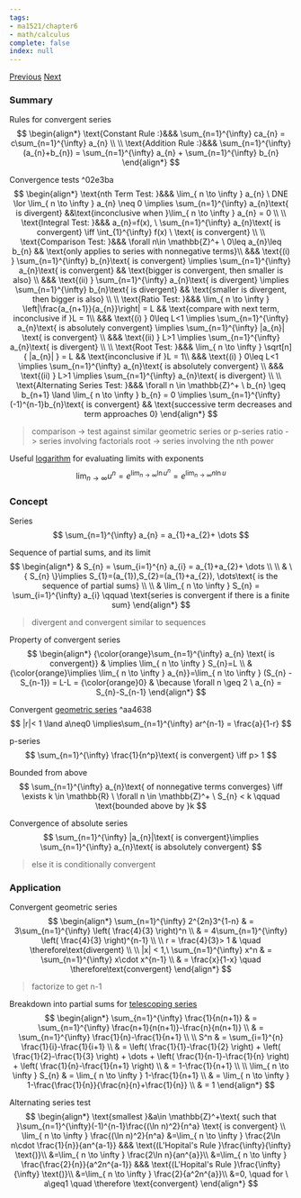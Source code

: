 ```yaml
---
tags:
- ma1521/chapter6
- math/calculus
complete: false
index: null
---
```

[Previous](/labyrinth/notes/math/ma1521/sequences)   [Next](/labyrinth/notes/math/ma1521/power_series)

### Summary
Rules for convergent series
$$
\begin{align*}
\text{Constant Rule :}&&& \sum_{n=1}^{\infty} ca_{n} = c\sum_{n=1}^{\infty} a_{n} \\
\\
\text{Addition Rule :}&&& \sum_{n=1}^{\infty} (a_{n}+b_{n}) = \sum_{n=1}^{\infty} a_{n} + \sum_{n=1}^{\infty} b_{n}
\end{align*}
$$

Convergence tests ^02e3ba
$$
\begin{align*}
\text{nth Term Test: }&&& \lim_{ n \to \infty } a_{n} \ DNE \lor \lim_{ n \to \infty } a_{n} \neq 0 \implies \sum_{n=1}^{\infty} a_{n}\text{ is divergent} &&\text{inconclusive when }\lim_{ n \to \infty } a_{n} = 0 \\
\\
\text{Integral Test: }&&& a_{n}=f(x), \ \sum_{n=1}^{\infty} a_{n}\text{ is convergent} \iff \int_{1}^{\infty} f(x) \ \text{ is convergent} \\
\\
\text{Comparison Test: }&&& \forall n\in \mathbb{Z}^+ \ 0\leq a_{n}\leq b_{n} && \text{only applies to series with nonnegative terms}\\
&&& \text{(i) } \sum_{n=1}^{\infty} b_{n}\text{ is convergent} \implies \sum_{n=1}^{\infty} a_{n}\text{ is convergent} && \text{bigger is convergent, then smaller is also} \\
&&& \text{(ii) } \sum_{n=1}^{\infty} a_{n}\text{ is divergent} \implies \sum_{n=1}^{\infty} b_{n}\text{ is divergent} && \text{smaller is divergent, then bigger is also} \\
\\
\text{Ratio Test: }&&& \lim_{ n \to \infty } \left|\frac{a_{n+1}}{a_{n}}\right| = L && \text{compare with next term, inconclusive if }L = 1\\
&&& \text{(i) } 0\leq L<1 \implies \sum_{n=1}^{\infty} a_{n}\text{ is absolutely convergent} \implies \sum_{n=1}^{\infty} |a_{n}| \text{ is convergent} \\
&&& \text{(ii) } L>1 \implies \sum_{n=1}^{\infty} a_{n}\text{ is divergent} \\
\\
\text{Root Test: }&&& \lim_{ n \to \infty } \sqrt[n]{ |a_{n}| } = L && \text{inconclusive if }L = 1\\
&&& \text{(i) } 0\leq L<1 \implies \sum_{n=1}^{\infty} a_{n}\text{ is absolutely convergent} \\
&&& \text{(ii) } L>1 \implies \sum_{n=1}^{\infty} a_{n}\text{ is divergent} \\
\\
\text{Alternating Series Test: }&&& \forall n \in \mathbb{Z}^+ \ b_{n} \geq b_{n+1} \land \lim_{ n \to \infty } b_{n} = 0 \implies \sum_{n=1}^{\infty} (-1)^{n-1}b_{n}\text{ is convergent} && \text{successive term decreases and term approaches 0}
\end{align*}
$$
> comparison -> test against similar geometric series or p-series
> ratio -> series involving factorials
> root -> series involving the nth power

Useful [logarithm](/labyrinth/notes/math/math_fundementals/rules_of_logarithms) for evaluating limits with exponents
$$
\lim_{ n \to \infty } u^n = e^{\lim_{ n \to \infty } \ln u^n} = e^{\lim_{ n \to \infty } n \ln u}
$$

### Concept
Series
$$
\sum_{n=1}^{\infty} a_{n} = a_{1}+a_{2}+ \dots
$$

Sequence of partial sums, and its limit
$$
\begin{align*}
& S_{n} = \sum_{i=1}^{n} a_{i} = a_{1}+a_{2}+ \dots \\
\\
& \{ S_{n} \}\implies S_{1}=(a_{1}),S_{2}=(a_{1}+a_{2}), \dots\text{ is the sequence of partial sums} \\
\\
& \lim_{ n \to \infty } S_{n} = \sum_{i=1}^{\infty} a_{i} \qquad \text{series is convergent if there is a finite sum}
\end{align*}
$$
> divergent and convergent similar to sequences

Property of convergent series
$$
\begin{align*}
{\color{orange}\sum_{n=1}^{\infty} a_{n} \text{ is convergent}} & \implies \lim_{ n \to \infty } S_{n}=L \\
& {\color{orange}\implies \lim_{ n \to \infty } a_{n}}=\lim_{ n \to \infty } (S_{n} - S_{n-1}) = L-L = {\color{orange}0} & \because \forall n \geq 2 \ a_{n} = S_{n}-S_{n-1}
\end{align*}
$$

Convergent [geometric series](/labyrinth/notes/math/ma1301/geometric_series) ^aa4638
$$
|r|< 1 \land a\neq0 \implies\sum_{n=1}^{\infty} ar^{n-1} = \frac{a}{1-r}
$$

p-series
$$
\sum_{n=1}^{\infty} \frac{1}{n^p}\text{ is convergent} \iff p> 1
$$

Bounded from above
$$
\sum_{n=1}^{\infty} a_{n}\text{ of nonnegative terms converges} \iff \exists k \in \mathbb{R} \ \forall n \in \mathbb{Z}^+ \ S_{n} < k \qquad \text{bounded above by }k
$$

Convergence of absolute series
$$
\sum_{n=1}^{\infty} |a_{n}|\text{ is convergent}\implies \sum_{n=1}^{\infty} a_{n}\text{ is absolutely convergent}
$$
> else it is conditionally convergent

### Application
Convergent geometric series
$$
\begin{align*}
\sum_{n=1}^{\infty} 2^{2n}3^{1-n} & = 3\sum_{n=1}^{\infty} \left( \frac{4}{3} \right)^n \\
& = 4\sum_{n=1}^{\infty} \left( \frac{4}{3} \right)^{n-1} \\
\\
r = \frac{4}{3}> 1 & \quad \therefore\text{divergent} \\
\\
|x| < 1,\ \sum_{n=1}^{\infty} x^n & = \sum_{n=1}^{\infty} x\cdot x^{n-1} \\
& = \frac{x}{1-x} \quad \therefore\text{convergent}
\end{align*}
$$
> factorize to get n-1

Breakdown into partial sums for [telescoping series](/labyrinth/notes/math/ma1301/telescoping_series)
$$
\begin{align*}
\sum_{n=1}^{\infty} \frac{1}{n(n+1)} & = \sum_{n=1}^{\infty} \frac{n+1}{n(n+1)}-\frac{n}{n(n+1)} \\
& = \sum_{n=1}^{\infty} \frac{1}{n}-\frac{1}{n+1} \\
\\
S^n & = \sum_{i=1}^{n} \frac{1}{i}-\frac{1}{i+1} \\
& = \left( \frac{1}{1}-\frac{1}{2} \right) + \left( \frac{1}{2}-\frac{1}{3} \right) + \dots + \left( \frac{1}{n-1}-\frac{1}{n} \right) + \left( \frac{1}{n}-\frac{1}{n+1} \right) \\
& = 1-\frac{1}{n+1} \\
\\
\lim_{ n \to \infty } S_{n} & = \lim_{ n \to \infty } 1-\frac{1}{n+1} \\
& = \lim_{ n \to \infty } 1-\frac{\frac{1}{n}}{\frac{n}{n}+\frac{1}{n}} \\
& = 1
\end{align*}
$$

Alternating series test
$$
\begin{align*}
\text{smallest }&a\in \mathbb{Z}^+\text{ such that }\sum_{n=1}^{\infty}(-1)^{n-1}\frac{(\ln n)^2}{n^a} \text{ is convergent} \\
\lim_{ n \to \infty } \frac{(\ln n)^2}{n^a} &=\lim_{ n \to \infty } \frac{2\ln n\cdot \frac{1}{n}}{an^{a-1}} &&& \text{(L'Hopital's Rule }\frac{\infty}{\infty} \text{)}\\
&=\lim_{ n \to \infty } \frac{2\ln n}{an^{a}}\\
&=\lim_{ n \to \infty } \frac{\frac{2}{n}}{a^2n^{a-1}} &&& \text{(L'Hopital's Rule }\frac{\infty}{\infty} \text{)}\\
&=\lim_{ n \to \infty } \frac{2}{a^2n^{a}}\\
&=0, \quad for \ a\geq1 \quad \therefore \text{convergent}
\end{align*}
$$

